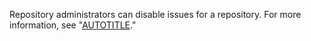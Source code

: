 Repository administrators can disable issues for a repository. For more information, see "[AUTOTITLE](/repositories/managing-your-repositorys-settings-and-features/enabling-features-for-your-repository/disabling-issues)."
